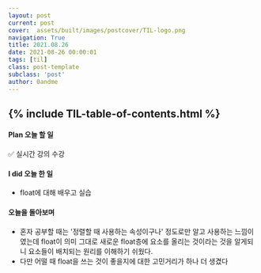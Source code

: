 ```yaml
---
layout: post
current: post
cover:  assets/built/images/postcover/TIL-logo.png
navigation: True
title: 2021.08.26
date: 2021-08-26 00:00:01
tags: [til]
class: post-template
subclass: 'post'
author: 0andme
---
```

{% include TIL-table-of-contents.html %}
---

<!-- excerpt-start -->

#### Plan 오늘 할 일
✅ 실시간 강의 수강

#### I did 오늘 한 일
+ float에 대해 배우고 실습

#### 오늘을 돌아보며
+ 혼자 공부할 때는 '정렬할 때 사용하는 속성이구나' 정도로만 알고 사용하는 느낌이였는데 float이 의미 그대로 새로운 float층에 요소를 올리는 것이라는 것을 알게되니 요소들이 배치되는 원리를 이해하기 쉬웠다. 
+ 다만 어떨 때 float을 쓰는 것이 좋을지에 대한 고민거리가 하나 더 생겼다